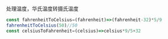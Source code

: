 处理温度，华氏温度转摄氏温度
```js
const fahrenheitToCelsius=(fahrenheit)=>(fahrenheit-32)*5/9
fahrenheitToCelsius(50)//50
const celsiusToFahrenheit=(celsius)=>celsius*9/5+32
```
